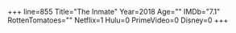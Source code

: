 +++
line=855
Title="The Inmate"
Year=2018
Age=""
IMDb="7.1"
RottenTomatoes=""
Netflix=1
Hulu=0
PrimeVideo=0
Disney=0
+++

